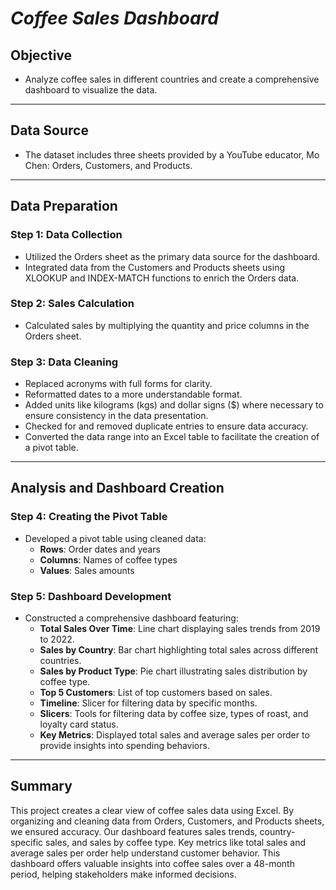 # *Coffee Sales Dashboard*

## Objective
- Analyze coffee sales in different countries and create a comprehensive dashboard to visualize the data.

---

## Data Source
- The dataset includes three sheets provided by a YouTube educator, Mo Chen: Orders, Customers, and Products.

---

## Data Preparation

### Step 1: Data Collection
- Utilized the Orders sheet as the primary data source for the dashboard.
- Integrated data from the Customers and Products sheets using XLOOKUP and INDEX-MATCH functions to enrich the Orders data.

### Step 2: Sales Calculation
- Calculated sales by multiplying the quantity and price columns in the Orders sheet.

### Step 3: Data Cleaning
- Replaced acronyms with full forms for clarity.
- Reformatted dates to a more understandable format.
- Added units like kilograms (kgs) and dollar signs ($) where necessary to ensure consistency in the data presentation.
- Checked for and removed duplicate entries to ensure data accuracy.
- Converted the data range into an Excel table to facilitate the creation of a pivot table.

---

## Analysis and Dashboard Creation

### Step 4: Creating the Pivot Table
- Developed a pivot table using cleaned data:
  - **Rows**: Order dates and years
  - **Columns**: Names of coffee types
  - **Values**: Sales amounts

### Step 5: Dashboard Development
- Constructed a comprehensive dashboard featuring:
  - **Total Sales Over Time**: Line chart displaying sales trends from 2019 to 2022.
  - **Sales by Country**: Bar chart highlighting total sales across different countries.
  - **Sales by Product Type**: Pie chart illustrating sales distribution by coffee type.
  - **Top 5 Customers**: List of top customers based on sales.
  - **Timeline**: Slicer for filtering data by specific months.
  - **Slicers**: Tools for filtering data by coffee size, types of roast, and loyalty card status.
  - **Key Metrics**: Displayed total sales and average sales per order to provide insights into spending behaviors.

---

## Summary
This project creates a clear view of coffee sales data using Excel. By organizing and cleaning data from Orders, Customers, and Products sheets, we ensured accuracy. Our dashboard features sales trends, country-specific sales, and sales by coffee type. Key metrics like total sales and average sales per order help understand customer behavior. This dashboard offers valuable insights into coffee sales over a 48-month period, helping stakeholders make informed decisions.
